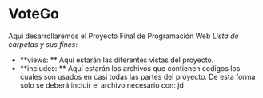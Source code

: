 # VoteGo
Aqui desarrollaremos el Proyecto Final de Programación Web
*Lista de carpetas y sus fines:*
* **views: ** 
Aqui estarán las diferentes vistas del proyecto.
* **includes: **
Aquí estarán los archivos que contienen codigos los cuales son usados en casi todas las partes del proyecto. De esta forma solo se deberá incluir el archivo necesario con:
jd
